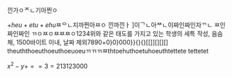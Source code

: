 낀가ㅇᄌㄴ기아찐ㅇ

$+heu+etu+ehu$ㅉᄋㄴ지까찐아ㅉㅇ 낀까낀ㅏ ]이ᄀㄴ아ᄍㄴ이짜인짜인자ᄁㄴ  ㅉ인짜인짜인 ㄲㅇㅉㅇㅉㅉㅉㅇ1234위와 같은 태도를 가지고 있는 학생의 세특 작성, 음슴체, 1500바이트 이내, 날짜 제외7890+0}0}000}}{}{}[[]][][][] theuththoeuthoeuthoeuoeuㄲㄲㄲㅉthtoehuthoetuhoeuthtettete tettetet

$x^2-y+==3=213123000$